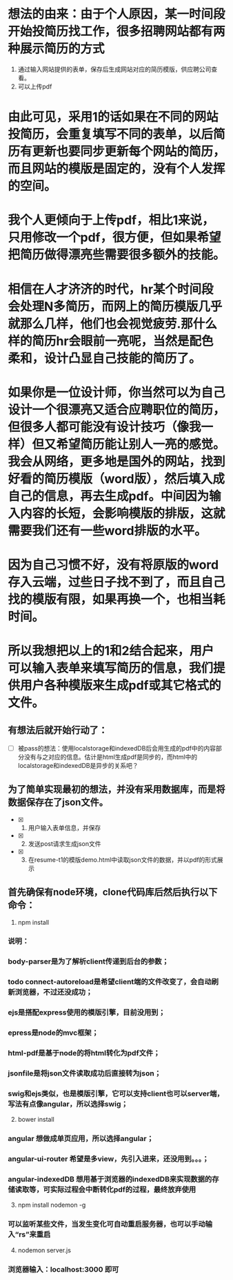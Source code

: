 # 想法的由来：由于个人原因，某一时间段开始投简历找工作，很多招聘网站都有两种展示简历的方式
1. 通过输入网站提供的表单，保存后生成网站对应的简历模版，供应聘公司查看。
2. 可以上传pdf
# 由此可见，采用1的话如果在不同的网站投简历，会重复填写不同的表单，以后简历有更新也要同步更新每个网站的简历，而且网站的模版是固定的，没有个人发挥的空间。
# 我个人更倾向于上传pdf，相比1来说，只用修改一个pdf，很方便，但如果希望把简历做得漂亮些需要很多额外的技能。
# 相信在人才济济的时代，hr某个时间段会处理N多简历，而网上的简历模版几乎就那么几样，他们也会视觉疲劳.那什么样的简历hr会眼前一亮呢，当然是配色柔和，设计凸显自己技能的简历了。
# 如果你是一位设计师，你当然可以为自己设计一个很漂亮又适合应聘职位的简历，但很多人都可能没有设计技巧（像我一样）但又希望简历能让别人一亮的感觉。我会从网络，更多地是国外的网站，找到好看的简历模版（word版），然后填入成自己的信息，再去生成pdf。中间因为输入内容的长短，会影响模版的排版，这就需要我们还有一些word排版的水平。
# 因为自己习惯不好，没有将原版的word存入云端，过些日子找不到了，而且自己找的模版有限，如果再换一个，也相当耗时间。
# 所以我想把以上的1和2结合起来，用户可以输入表单来填写简历的信息，我们提供用户各种模版来生成pdf或其它格式的文件。

## 有想法后就开始行动了：
- [ ] 被pass的想法：使用localstorage和indexedDB后会用生成的pdf中的内容部分没有与之对应的信息。估计是html生成pdf是同步的，而html中的localstorage和indexedDB是异步的关系吧？

## 为了简单实现最初的想法，并没有采用数据库，而是将数据保存在了json文件。
- [x] 1. 用户输入表单信息，并保存
- [x] 2. 发送post请求生成json文件
- [x] 3. 在resume-t1的模版demo.html中读取json文件的数据，并以pdf的形式展示


## 首先确保有node环境，clone代码库后然后执行以下命令：
1. npm install
### 说明：
### body-parser是为了解析client传递到后台的参数；
### todo connect-autoreload是希望client端的文件改变了，会自动刷新浏览器，不过还没成功；
### ejs是搭配express使用的模版引擎，目前没用到；
### epress是node的mvc框架；
### html-pdf是基于node的将html转化为pdf文件；
### jsonfile是将json文件读取成功后直接转为json；
### swig和ejs类似，也是模版引擎，它可以支持client也可以server端，写法有点像angular，所以选择swig；
2. bower install
### angular 想做成单页应用，所以选择angular；
### angular-ui-router 希望是多view，先引入进来，还没用到。。。；
### angular-indexedDB 想用基于浏览器的indexedDB来实现数据的存储读取等，可实际过程会中断转化pdf的过程，最终放弃使用
3. npm install nodemon -g
### 可以监听某些文件，当发生变化可自动重启服务器，也可以手动输入“rs”来重启
4. nodemon server.js
### 浏览器输入：localhost:3000 即可